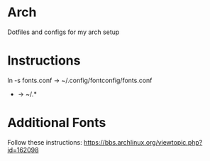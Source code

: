 Arch
====

Dotfiles and configs for my arch setup

Instructions
============
ln -s
fonts.conf -> ~/.config/fontconfig/fonts.conf
* -> ~/.*

Additional Fonts
================
Follow these instructions: https://bbs.archlinux.org/viewtopic.php?id=162098

